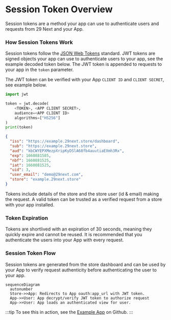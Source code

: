 ---
---

# Session Token Overview

Session tokens are a method your app can use to authenticate users and requests from 29 Next and your App.

### How Session Tokens Work

Session tokens follow the [JSON Web Tokens](https://jwt.io/introduction) standard. JWT tokens are signed objects your app can use to authenticate users to your app, see the example decoded token below. The JWT token is appended to requests to your app in the `token` parameter.

The JWT token can be verified with your App `CLIENT ID` and `CLIENT SECRET`, see example below.

```python title="JWT Token Decrypt & Verify"
import jwt

token = jwt.decode(
    <TOKEN>, <APP CLIENT SECRET>,
    audience=<APP CLIENT ID>
    algorithms=["HS256"]
)
print(token)
```

```json title="JWT Token Decoded"
{
  "iss": "https://example.29next.store/dashboard",
  "sub": "https://example.29next.store",
  "aud": "kbCWYEPXMezpXripKyDSlA68fb4auutiaEXmh3Rx",
  "exp": 1660881585,
  "nbf": 1660881525,
  "iat": 1660881525,
  "uid": 3,
  "user_email": "demo@29next.com",
  "store": "example.29next.store"
}
```

Tokens include details of the store and the store user (id & email) making the request. A valid token can be trusted as a verified request from a store with your app installed.


### Token Expiration

Tokens are shortlived with an expiration of 30 seconds, meaning they quickly expire and cannot be reused. It is recommended that you authenticate the users into your App with every request.

### Session Token Flow

Session tokens are generated from the store dashboard and can be used by your App to verify request authenticity before authenticating the user to your app.

``` mermaid
sequenceDiagram
  autonumber
  Store->>App: Redirects to App oauth:app_url with JWT token.
  App->>User: App decrypt/verify JWT token to authorize request
  App->>User: App loads an authenticated view for user.
```

:::tip
To see this in action, see the [Example App](https://github.com/29next/example-app) on Github.
:::
